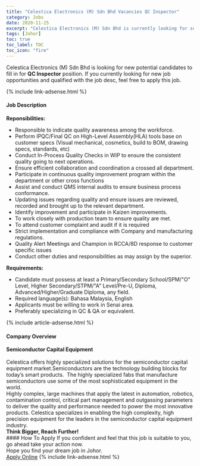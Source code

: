 ```yaml
---
title: "Celestica Electronics (M) Sdn Bhd Vacancies QC Inspector" 
category: Jobs 
date: 2020-11-25 
excerpt: "Celestica Electronics (M) Sdn Bhd is currently looking for suitable person to fill in the QC Inspector which positioned at Johor" 
tags: [Johor] 
toc: true 
toc_label: TOC 
toc_icon: "fire" 
--- 
```


<p>Celestica Electronics (M) Sdn Bhd is looking for new potential candidates to fill in for <b>QC Inspector</b> position. If you currently looking for new job opportunities and qualified with the job desc, feel free to apply this job.
</p>{% include link-adsense.html %} 
<div><div><div><h4>Job Description</h4></div></div><div><div><span><div><div><strong>Reponsibilities</strong><strong>:</strong></div><ul><li>Responsible to indicate quality awareness among the workforce.</li><li>Perform IPQC/Final QC on High-Level Assembly(HLA) tools base on customer specs (Visual mechanical, cosmetics, build to BOM, drawing specs, standards, etc)</li><li>Conduct In-Process Quality Checks in WIP to ensure the consistent quality going to next operations.</li><li>Ensure efficient collaboration and coordination a crossed all department.</li><li>Participate in continuous quality improvement program within the department or other cross functions</li><li>Assist and conduct QMS internal audits to ensure business process conformance.</li><li>Updating issues regarding quality and ensure issues are reviewed, recorded and brought up to the relevant department.</li><li>Identify improvement and participate in Kaizen improvements.</li><li>To work closely with production team to ensure quality are met.</li><li>To attend customer complaint and audit if it is required</li><li>Strict implementation and compliance with Company and manufacturing regulations.</li><li>Quality Alert Meetings and Champion in RCCA/8D response to customer specific issues</li><li>Conduct other duties and responsibilities as may assign by the superior.</li></ul><div><strong>Requirements:</strong></div><ul><li>Candidate must possess at least a Primary/Secondary School/SPM/"O" Level, Higher Secondary/STPM/"A" Level/Pre-U, Diploma, Advanced/Higher/Graduate Diploma, any field.</li><li>Required language(s): Bahasa Malaysia, English</li><li>Applicants must be willing to work in Senai area.</li><li>Preferably specializing in QC &amp; QA or equivalent.</li></ul></div></span></div></div></div> 
{% include article-adsense.html %} 
<div><div><div><h4>Company Overview</h4></div></div><div><div><span><div><div>
<strong>Semiconductor Capital Equipment</strong></div>
<div>
<br>
	Celestica offers highly specialized solutions for the semiconductor capital equipment market.Semiconductors are the technology building blocks for today&#8217;s smart products.&#160; The highly specialized fabs that manufacture semiconductors use some of the most sophisticated equipment in the world.</div>
<div>
	Highly complex, large machines that apply the latest in automation, robotics, contamination control, critical part management and outgassing parameters to deliver the quality and performance needed to power the most innovative products. Celestica specializes in enabling the high complexity, high precision equipment for the leaders in the semiconductor capital equipment industry.</div>
<div>
<strong>Think Bigger, Reach Further!</strong></div></div></span></div></div></div> 
#### How To Apply 
If you confident and feel that this job is suitable to you, go ahead take your action now. <br/> 
Hope you find your dream job in Johor. <br/> 
<a href="https://www.jobstreet.com.my/en/job/qc-inspector-4429872?jobId=jobstreet-my-job-4429872&sectionRank=27&token=0~99ba3915-bac1-4338-8bae-eb8bb5ccb7fe&fr=SRP%20View%20In%20New%20Ta" class="btn btn--info" target="_blank" rel="nofollow noopenner">Apply Online</a> 
{% include link-adsense.html %} 